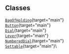 ## Classes

[`BagOfHolding`](../object/BagOfHolding.html#BagOfHolding){target="main"}\
[`Button`](../object/Button.html#Button){target="main"}\
[`Dial`](../object/Dial.html#Dial){target="main"}\
[`Lever`](../object/Lever.html#Lever){target="main"}\
[`NumberedDial`](../object/NumberedDial.html#NumberedDial){target="main"}\
[`Settable`](../object/Settable.html#Settable){target="main"}\
